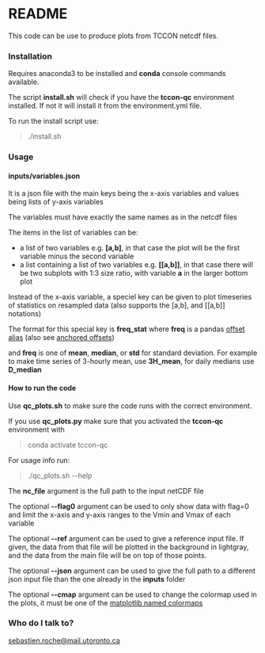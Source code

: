 # README #

This code can be use to produce plots from TCCON netcdf files.

### Installation ###

Requires anaconda3 to be installed and **conda** console commands available.

The script **install.sh** will check if you have the **tccon-qc** environment installed. If not it will install it from the environment.yml file.

To run the install script use:

> ./install.sh

### Usage ###

#### inputs/variables.json ####

It is a json file with the main keys being the x-axis variables and values being lists of y-axis variables

The variables must have exactly the same names as in the netcdf files

The items in the list of variables can be:

- a list of two variables e.g. **[a,b]**, in that case the plot will be the first variable minus the second variable
- a list containing a list of two variables e.g. **[[a,b]]**, in that case there will be two subplots with 1:3 size ratio, with variable **a** in the larger bottom plot

Instead of the x-axis variable, a speciel key can be given to plot timeseries of statistics on resampled data (also supports the [a,b], and [[a,b]] notations)

The format for this special key is **freq_stat** where **freq** is a pandas [offset alias](https://pandas.pydata.org/pandas-docs/stable/user_guide/timeseries.html#offset-aliases) (also see [anchored offsets](https://pandas.pydata.org/pandas-docs/stable/user_guide/timeseries.html#anchored-offsets))

and **freq** is one of **mean**, **median**, or **std** for standard deviation. For example to make time series of 3-hourly mean, use **3H_mean**, for daily medians use **D_median**

#### How to run the code ####

Use **qc_plots.sh** to make sure the code runs with the correct environment.

If you use **qc_plots.py** make sure that you activated the **tccon-qc** environment with

> conda activate tccon-qc

For usage info run:

> ./qc_plots.sh --help

The **nc_file** argument is the full path to the input netCDF file

The optional **--flag0** argument can be used to only show data with flag=0 and limit the x-axis and y-axis ranges to the Vmin and Vmax of each variable

The optional **--ref** argument can be used to give a reference input file. If given, the data from that file will be plotted in the background in lightgray, and the data from the main file will be on top of those points.

The optional **--json** argument can be used to give the full path to a different json input file than the one already in the **inputs** folder

The optional **--cmap** argument can be used to change the colormap used in the plots, it must be one of the [matplotlib named colormaps](https://matplotlib.org/3.1.0/tutorials/colors/colormaps.html)

### Who do I talk to? ###

sebastien.roche@mail.utoronto.ca
